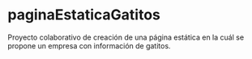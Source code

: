 # paginaEstaticaGatitos
Proyecto colaborativo de creación de una página estática en la cuál se propone un empresa con información de gatitos.

